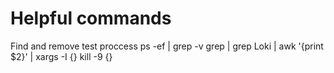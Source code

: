 # Helpful commands
Find and remove test proccess
ps -ef | grep -v grep | grep Loki | awk '{print $2}' | xargs -I {} kill -9 {}
